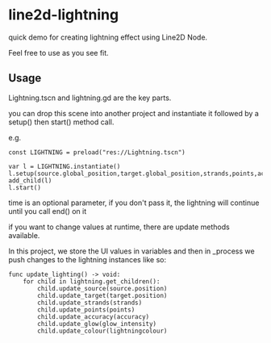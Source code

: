 # line2d-lightning
quick demo for creating lightning effect using Line2D Node.

Feel free to use as you see fit.

## Usage

Lightning.tscn and lightning.gd are the key parts.

you can drop this scene into another project and instantiate it followed by a setup() then start() method call.

e.g.

	const LIGHTNING = preload("res://Lightning.tscn")
	
	var l = LIGHTNING.instantiate()
	l.setup(source.global_position,target.global_position,strands,points,accuracy,glow_intensity,lightningcolour,time)
	add_child(l)
	l.start()

time is an optional parameter, if you don't pass it, the lightning will continue until you call end() on it

if you want to change values at runtime, there are update methods available. 

In this project, we store the UI values in variables and then in _process we push changes to the lightning instances like so:

	func update_lighting() -> void:
		for child in lightning.get_children():
			child.update_source(source.position)
			child.update_target(target.position)
			child.update_strands(strands)
			child.update_points(points)
			child.update_accuracy(accuracy)
			child.update_glow(glow_intensity)
			child.update_colour(lightningcolour)
